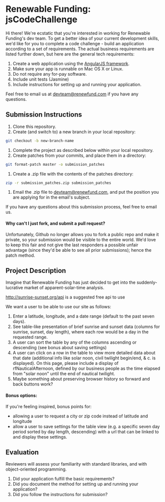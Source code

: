 Renewable Funding: jsCodeChallenge
=================================

Hi there!  We're ecstatic that you're interested in working for Renewable Funding's dev team.  To get a better idea of your current development skills, we'd like for you to complete a code challenge - build an application according to a set of requirements.  The actual business requirements are listed further down, but here are the general tech requirements:

1. Create a web application using the [AngularJS framework](https://angularjs.org/).
1. Make sure your app is runnable on Mac OS X or Linux.
1. Do not require any for-pay software.
1. Include unit tests (Jasmine)
1. Include instructions for setting up and running your application.

Feel free to email us at [devteam@renewfund.com](devteam@renewfund.com) if you have any questions.

## Submission Instructions

1. Clone this repository.
1. Create (and switch to) a new branch in your local repository:

  ```bash
  git checkout -b new-branch-name
  ```

1. Complete the project as described below within your local repository.
1. Create patches from your commits, and place them in a directory:

  ```bash
  git format-patch master -o submission_patches
  ```

1. Create a .zip file with the contents of the patches directory:

  ```bash
  zip -r submission_patches.zip submission_patches
  ```

1. Email the .zip file to [devteam@renewfund.com](devteam@renewfund.com), and put the position you are applying for in the email's subject.

If you have any questions about this submission process, feel free to email us.

#### Why can't I just fork, and submit a pull request?

Unfortunately, Github no longer allows you to fork a public repo and make it private, so your submission would be visible to the entire world.  We'd love to keep this fair and not give the last responders a possible unfair advantage (since they'd be able to see all prior submissions); hence the patch method.

## Project Description

Imagine that Renewable Funding has just decided to get into the suddenly-lucrative market of apparent-solar-time analysis.

http://sunrise-sunset.org/api is a suggested free api to use

We want a user to be able to use our site as follows:

1. Enter a latitude, longitude, and a date range (default to the past seven days).
1. See table-like presentation of brief sunrise and sunset data (columns for sunrise, sunset, day length), where each row would be a day in the requested range.
1. A user can sort the table by any of the columns ascending or descending (see bonus about saving settings)
1. A user can click on a row in the table to view more detailed data about that date (additional info like solar noon, civil twilight begin/end, & c. is displayed). On this page, please include a display of rfNauticalAfternoon, defined by our business people as the time elapsed from "solar noon" until the end of nautical twilight.
1. Maybe something about preserving browser history so forward and back buttons work?


#### Bonus options:

If you're feeling inspired, bonus points for:

* allowing a user to request a city or zip code instead of latitude and longitude
* allow a user to save settings for the table view (e.g. a specific seven day period sorted by day length, descending) with a url that can be linked to and display these settings.

## Evaluation

Reviewers will assess your familiarity with standard libraries, and with object-oriented programming.

1. Did your application fulfill the basic requirements?
1. Did you document the method for setting up and running your application?
1. Did you follow the instructions for submission?
